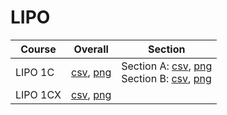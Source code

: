 # LIPO

| Course | Overall | Section |
| ------ | ------- | ------- |
| LIPO 1C | [csv](https://github.com/UCSD-Historical-Enrollment-Data/2024Spring/blob/main/overall/LIPO%201C.csv), [png](https://raw.githubusercontent.com/UCSD-Historical-Enrollment-Data/2024Spring/main/plot_overall/LIPO%201C.png) | Section A: [csv](https://github.com/UCSD-Historical-Enrollment-Data/2024Spring/blob/main/section/LIPO%201C_A.csv), [png](https://raw.githubusercontent.com/UCSD-Historical-Enrollment-Data/2024Spring/main/plot_section/LIPO%201C_A.png)<br>Section B: [csv](https://github.com/UCSD-Historical-Enrollment-Data/2024Spring/blob/main/section/LIPO%201C_B.csv), [png](https://raw.githubusercontent.com/UCSD-Historical-Enrollment-Data/2024Spring/main/plot_section/LIPO%201C_B.png) |
| LIPO 1CX | [csv](https://github.com/UCSD-Historical-Enrollment-Data/2024Spring/blob/main/overall/LIPO%201CX.csv), [png](https://raw.githubusercontent.com/UCSD-Historical-Enrollment-Data/2024Spring/main/plot_overall/LIPO%201CX.png) |  |

